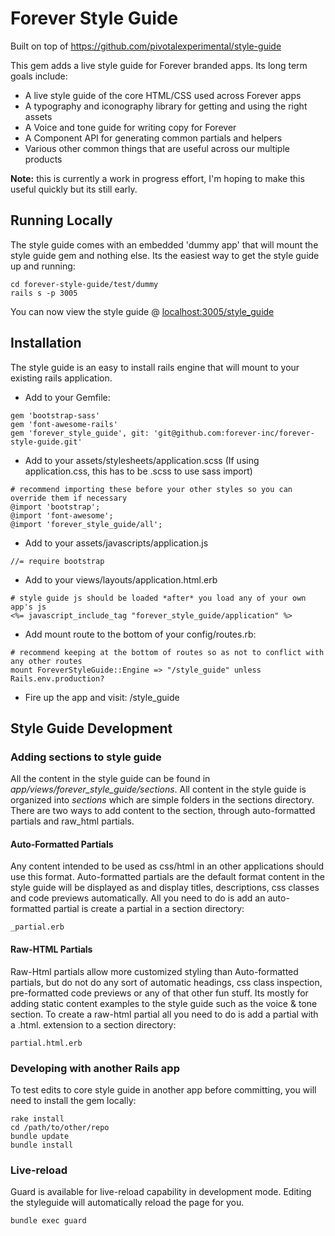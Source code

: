 # Forever Style Guide

Built on top of https://github.com/pivotalexperimental/style-guide

This gem adds a live style guide for Forever branded apps.  Its long term goals include:
* A live style guide of the core HTML/CSS used across Forever apps
* A typography and iconography library for getting and using the right assets
* A Voice and tone guide for writing copy for Forever
* A Component API for generating common partials and helpers
* Various other common things that are useful across our multiple products

**Note:** this is currently a work in progress effort, I'm hoping to make this useful quickly but its still early.

## Running Locally

The style guide comes with an embedded 'dummy app' that will mount the style guide gem and nothing else.  Its the easiest way to get the style guide up and running:

```
cd forever-style-guide/test/dummy
rails s -p 3005
```

You can now view the style guide @ [localhost:3005/style_guide](localhost:3005/style_guide)

## Installation

The style guide is an easy to install rails engine that will mount to your existing rails application.

- Add to your Gemfile:
```
gem 'bootstrap-sass'
gem 'font-awesome-rails'
gem 'forever_style_guide', git: 'git@github.com:forever-inc/forever-style-guide.git'

```

- Add to your assets/stylesheets/application.scss (If using application.css, this has to be .scss to use sass import)
```
# recommend importing these before your other styles so you can override them if necessary
@import 'bootstrap';
@import 'font-awesome';
@import 'forever_style_guide/all';
```

- Add to your assets/javascripts/application.js
```
//= require bootstrap
```

- Add to your views/layouts/application.html.erb
```
# style guide js should be loaded *after* you load any of your own app's js
<%= javascript_include_tag "forever_style_guide/application" %>
```

- Add mount route to the bottom of your config/routes.rb:
```
# recommend keeping at the bottom of routes so as not to conflict with any other routes
mount ForeverStyleGuide::Engine => "/style_guide" unless Rails.env.production?
```

- Fire up the app and visit: <app url>/style_guide

## Style Guide Development

### Adding sections to style guide

All the content in the style guide can be found in *app/views/forever_style_guide/sections*.  All content in the style guide is organized into *sections* which are simple folders in the sections directory.  There are two ways to add content to the section, through auto-formatted partials and raw_html partials.

#### Auto-Formatted Partials

Any content intended to be used as css/html in an other applications should use this format.  Auto-formatted partials are the default format content in the style guide will be displayed as and display titles, descriptions, css classes and code previews automatically.
All you need to do is add an auto-formatted partial is create a partial in a section directory:
```
_partial.erb
```


#### Raw-HTML Partials
Raw-Html partials allow more customized styling than Auto-formatted partials, but do not do any sort of automatic headings, css class inspection, pre-formatted code previews or any of that other fun stuff.  Its mostly for adding static content examples to the style guide such as the voice & tone section.
To create a raw-html partial all you need to do is add a partial with a .html. extension to a section directory:
```
partial.html.erb
```

### Developing with another Rails app
To test edits to core style guide in another app before committing, you will need to install the gem locally:
```
rake install
cd /path/to/other/repo
bundle update
bundle install
```

### Live-reload
Guard is available for live-reload capability in development mode.  Editing the styleguide will automatically reload the page for you.
```
bundle exec guard
```
